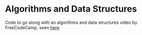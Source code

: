 # Algorithms and Data Structures

Code to go along with an algorithms and data structures video by FreeCodeCamp, seen [here](https://www.youtube.com/watch?v=pkYVOmU3MgA)
